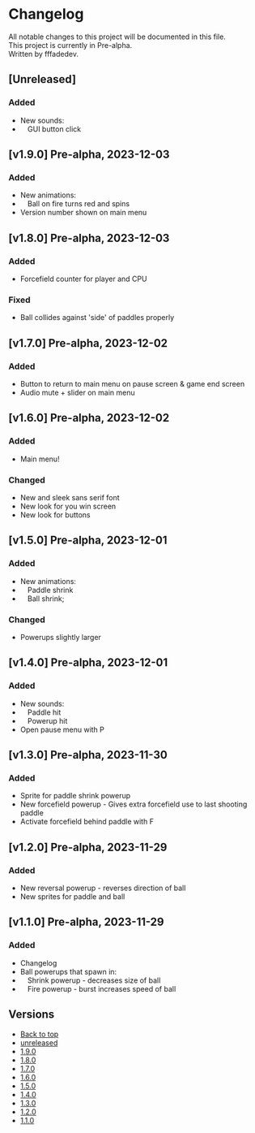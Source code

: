 # Changelog

All notable changes to this project will be documented in this file.\
This project is currently in Pre-alpha.\
Written by fffadedev.

## [Unreleased]

### Added

- New sounds:
- &emsp;GUI button click

## [v1.9.0] Pre-alpha, 2023-12-03

### Added

- New animations:
- &emsp;Ball on fire turns red and spins
- Version number shown on main menu

## [v1.8.0] Pre-alpha, 2023-12-03

### Added

- Forcefield counter for player and CPU

### Fixed

- Ball collides against 'side' of paddles properly

## [v1.7.0] Pre-alpha, 2023-12-02

### Added

- Button to return to main menu on pause screen & game end screen
- Audio mute + slider on main menu

## [v1.6.0] Pre-alpha, 2023-12-02

### Added

- Main menu!

### Changed

- New and sleek sans serif font
- New look for you win screen
- New look for buttons

## [v1.5.0] Pre-alpha, 2023-12-01

### Added

- New animations:
- &emsp;Paddle shrink
- &emsp;Ball shrink;

### Changed

- Powerups slightly larger

## [v1.4.0] Pre-alpha, 2023-12-01

### Added

- New sounds:
- &emsp;Paddle hit
- &emsp;Powerup hit
- Open pause menu with P

## [v1.3.0] Pre-alpha, 2023-11-30

### Added

- Sprite for paddle shrink powerup
- New forcefield powerup - Gives extra forcefield use to last shooting paddle
- Activate forcefield behind paddle with F

## [v1.2.0] Pre-alpha, 2023-11-29

### Added

- New reversal powerup - reverses direction of ball
- New sprites for paddle and ball

## [v1.1.0] Pre-alpha, 2023-11-29

### Added

- Changelog
- Ball powerups that spawn in:
- &emsp;Shrink powerup - decreases size of ball
- &emsp;Fire powerup - burst increases speed of ball


## Versions

- [Back to top](#changelog)
- [unreleased](#unreleased)
- [1.9.0](#v1.9.0)
- [1.8.0](#v1.8.0)
- [1.7.0](#v1.7.0)
- [1.6.0](#v1.6.0)
- [1.5.0](#v1.5.0)
- [1.4.0](#v1.4.0)
- [1.3.0](#v1.3.0)
- [1.2.0](#v1.2.0)
- [1.1.0](#v1.1.0)
